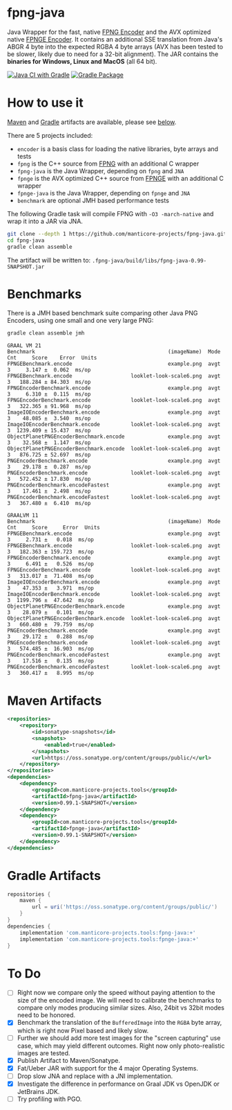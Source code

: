 # fpng-java
Java Wrapper for the fast, native [FPNG Encoder](https://github.com/richgel999/fpng) and the AVX optimized native [FPNGE Encoder](https://github.com/veluca93/fpnge).
It contains an additional SSE translation from Java's ABGR 4 byte into the expected RGBA 4 byte arrays (AVX has been tested to be slower, likely due to need for a 32-bit alignment). The JAR contains the **binaries for Windows, Linux and MacOS** (all 64 bit).

[![Java CI with Gradle](https://github.com/manticore-projects/fpng-java/actions/workflows/gradle.yml/badge.svg)](https://github.com/manticore-projects/fpng-java/actions/workflows/gradle.yml) [![Gradle Package](https://github.com/manticore-projects/fpng-java/actions/workflows/gradle-publish.yml/badge.svg)](https://github.com/manticore-projects/fpng-java/actions/workflows/gradle-publish.yml)

# How to use it

[Maven](#maven-artifacts) and [Gradle](#gradle-artifacts) artifacts are available, please see [below](#maven-artifacts).

There are 5 projects included:
- `encoder` is a basis class for loading the native libraries, byte arrays and tests
- `fpng` is the C++ source from [FPNG](https://github.com/richgel999/fpng) with an additional C wrapper
- `fpng-java` is the Java Wrapper, depending on `fpng` and `JNA`
- `fpnge` is the AVX optimized C++ source from [FPNGE](https://github.com/veluca93/fpnge) with an additional C wrapper
- `fpnge-java` is the Java Wrapper, depending on `fpnge` and `JNA`
- `benchmark` are optional JMH based performance tests

The following Gradle task will compile FPNG with `-O3 -march-native` and wrap it into a JAR via JNA.

```bash
git clone --depth 1 https://github.com/manticore-projects/fpng-java.git
cd fpng-java
gradle clean assemble
```
The artifact will be written to: `.fpng-java/build/libs/fpng-java-0.99-SNAPSHOT.jar`


# Benchmarks

There is a JMH based benchmark suite comparing other Java PNG Encoders, using one small and one very large PNG:

```bash
gradle clean assemble jmh
```

```text
GRAAL VM 21
Benchmark                                           (imageName)  Mode  Cnt     Score    Error  Units
FPNGEBenchmark.encode                               example.png  avgt    3     3.147 ±  0.062  ms/op
FPNGEBenchmark.encode                   looklet-look-scale6.png  avgt    3   188.284 ± 84.303  ms/op
FPNGEncoderBenchmark.encode                         example.png  avgt    3     6.310 ±  0.115  ms/op
FPNGEncoderBenchmark.encode             looklet-look-scale6.png  avgt    3   322.365 ± 91.968  ms/op
ImageIOEncoderBenchmark.encode                      example.png  avgt    3    48.085 ±  3.540  ms/op
ImageIOEncoderBenchmark.encode          looklet-look-scale6.png  avgt    3  1239.409 ± 15.437  ms/op
ObjectPlanetPNGEncoderBenchmark.encode              example.png  avgt    3    32.568 ±  1.147  ms/op
ObjectPlanetPNGEncoderBenchmark.encode  looklet-look-scale6.png  avgt    3   876.725 ± 52.697  ms/op
PNGEncoderBenchmark.encode                          example.png  avgt    3    29.178 ±  0.287  ms/op
PNGEncoderBenchmark.encode              looklet-look-scale6.png  avgt    3   572.452 ± 17.830  ms/op
PNGEncoderBenchmark.encodeFastest                   example.png  avgt    3    17.461 ±  2.498  ms/op
PNGEncoderBenchmark.encodeFastest       looklet-look-scale6.png  avgt    3   367.480 ±  6.410  ms/op
```

```text
GRAALVM 11
Benchmark                                           (imageName)  Mode  Cnt     Score     Error  Units
FPNGEBenchmark.encode                               example.png  avgt    3     2.731 ±   0.018  ms/op
FPNGEBenchmark.encode                   looklet-look-scale6.png  avgt    3   182.363 ± 159.723  ms/op
FPNGEncoderBenchmark.encode                         example.png  avgt    3     6.491 ±   0.526  ms/op
FPNGEncoderBenchmark.encode             looklet-look-scale6.png  avgt    3   313.017 ±  71.408  ms/op
ImageIOEncoderBenchmark.encode                      example.png  avgt    3    47.353 ±   3.971  ms/op
ImageIOEncoderBenchmark.encode          looklet-look-scale6.png  avgt    3  1199.796 ±  47.642  ms/op
ObjectPlanetPNGEncoderBenchmark.encode              example.png  avgt    3    28.079 ±   0.101  ms/op
ObjectPlanetPNGEncoderBenchmark.encode  looklet-look-scale6.png  avgt    3   660.480 ±  79.759  ms/op
PNGEncoderBenchmark.encode                          example.png  avgt    3    29.172 ±   0.288  ms/op
PNGEncoderBenchmark.encode              looklet-look-scale6.png  avgt    3   574.485 ±  16.903  ms/op
PNGEncoderBenchmark.encodeFastest                   example.png  avgt    3    17.516 ±   0.135  ms/op
PNGEncoderBenchmark.encodeFastest       looklet-look-scale6.png  avgt    3   360.417 ±   8.995  ms/op
```

# Maven Artifacts
```xml
<repositories>
    <repository>
        <id>sonatype-snapshots</id>
        <snapshots>
            <enabled>true</enabled>
        </snapshots>
        <url>https://oss.sonatype.org/content/groups/public/</url>
    </repository>
</repositories>
<dependencies>
    <dependency>
        <groupId>com.manticore-projects.tools</groupId>
        <artifactId>fpng-java</artifactId>
        <version>0.99.1-SNAPSHOT</version>
    </dependency>
    <dependency>
        <groupId>com.manticore-projects.tools</groupId>
        <artifactId>fpnge-java</artifactId>
        <version>0.99.1-SNAPSHOT</version>
    </dependency>
</dependencies>
```
# Gradle Artifacts
```groovy
repositories {
    maven {
        url = uri('https://oss.sonatype.org/content/groups/public/')
    }
}
dependencies {
    implementation 'com.manticore-projects.tools:fpng-java:+'
    implementation 'com.manticore-projects.tools:fpnge-java:+'
}
```

# To Do

- [ ] Right now we compare only the speed without paying attention to the size of the encoded image. We will need to calibrate the benchmarks to compare only modes producing similar sizes. Also, 24bit vs 32bit modes need to be honored.
- [X] Benchmark the translation of the `BufferedImage` into the `RGBA` byte array, which is right now Pixel based and likely slow.
- [ ] Further we should add more test images for the "screen capturing" use case, which may yield different outcomes. Right now only photo-realistic images are tested.
- [X] Publish Artifact to Maven/Sonatype.
- [X] Fat/Ueber JAR with support for the 4 major Operating Systems.
- [ ] Drop slow JNA and replace with a JNI implementation.
- [X] Investigate the difference in performance on Graal JDK vs OpenJDK or JetBrains JDK.
- [ ] Try profiling with PGO.
